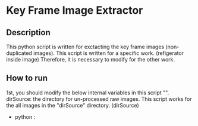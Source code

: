 # Key Frame Image Extractor

Description
-----------
This python script is written for exctacting the key frame images (non-duplicated images).
This script is written for a specific work. (refigerator inside image)
Therefore, it is necessary to modify for the other work.

How to run
----------
 1st, you should modify the below internal variables in this script "".
   dirSource: the directory for un-processed raw images.
 This script works for the all images in the "dirSource" directory. (dirSource)
 * python :
 

